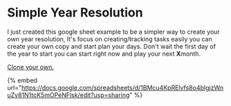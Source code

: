 # Simple Year Resolution

I just created this google sheet example to be a simpler way to create your own year resolution, It's focus on creating/tracking tasks easily you can create your own copy and start plan your days. Don't wait the first day of the year to start you can start right now and play your next **X**month.

[Clone your own.](https://docs.google.com/spreadsheets/d/1BMcu4KpRElvfs8o4bIgjzWnuZv81N1tcK5mOPeNFlsk/edit?usp=sharing)

{% embed url="https://docs.google.com/spreadsheets/d/1BMcu4KpRElvfs8o4bIgjzWnuZv81N1tcK5mOPeNFlsk/edit?usp=sharing" %}
